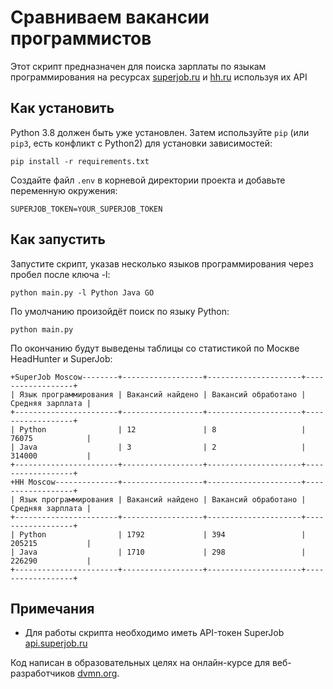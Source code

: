 # Сравниваем вакансии программистов

Этот скрипт предназначен для поиска зарплаты по языкам программирования на ресурсах [superjob.ru](https://superjob.ru) и [hh.ru](https://hh.ru) используя их API

## Как установить

Python 3.8 должен быть уже установлен.
Затем используйте `pip` (или `pip3`, есть конфликт с Python2) для установки зависимостей:
```
pip install -r requirements.txt
```

Создайте файл `.env` в корневой директории проекта и добавьте переменную окружения:

```
SUPERJOB_TOKEN=YOUR_SUPERJOB_TOKEN
```
## Как запустить
Запустите скрипт, указав несколько языков программирования через пробел после ключа -l:
```
python main.py -l Python Java GO
```
По умолчанию произойдёт поиск по языку Python:
```
python main.py
```

По окончанию будут выведены таблицы со статистикой по Москве HeadHunter и SuperJob:
```
+SuperJob Moscow--------+------------------+---------------------+------------------+
| Язык программирования | Вакансий найдено | Вакансий обработано | Средняя зарплата |
+-----------------------+------------------+---------------------+------------------+
| Python                | 12               | 8                   | 76075            |
| Java                  | 3                | 2                   | 314000           |
+-----------------------+------------------+---------------------+------------------+
+HH Moscow--------------+------------------+---------------------+------------------+
| Язык программирования | Вакансий найдено | Вакансий обработано | Средняя зарплата |
+-----------------------+------------------+---------------------+------------------+
| Python                | 1792             | 394                 | 205215           |
| Java                  | 1710             | 298                 | 226290           |
+-----------------------+------------------+---------------------+------------------+
```

## Примечания

- Для работы скрипта необходимо иметь API-токен SuperJob [api.superjob.ru](https://api.superjob.ru/)


Код написан в образовательных целях на онлайн-курсе для веб-разработчиков [dvmn.org](https://dvmn.org/).
